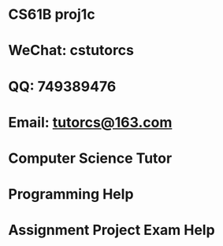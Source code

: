# CS61B proj1c
# WeChat: cstutorcs

# QQ: 749389476

# Email: tutorcs@163.com

# Computer Science Tutor

# Programming Help

# Assignment Project Exam Help
